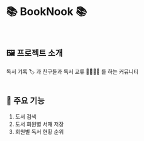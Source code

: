 # 📚 BookNook 📚
<br/>

## 🖼 프로젝트 소개
독서 기록 🏷 과 친구들과 독서 교류 🙋‍♀️🙋‍♂️ 를 하는 커뮤니티
<br/><br/>
## 🔎 주요 기능
1. 도서 검색
2. 도서 회원별 서재 저장
3. 회원별 독서 현황 순위
